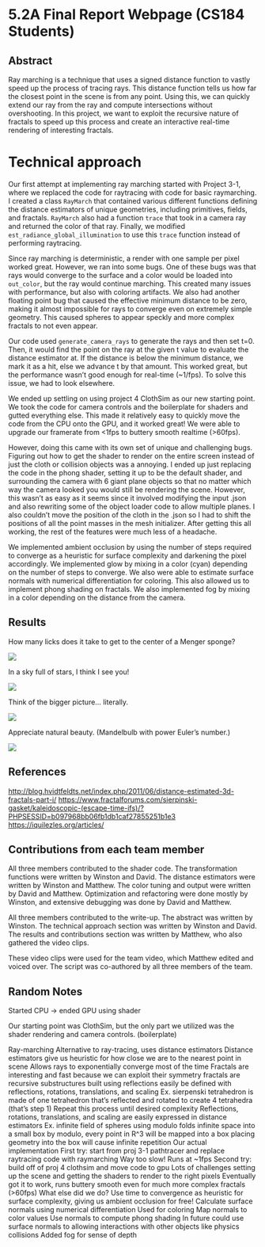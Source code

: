 # 5.2A Final Report Webpage (CS184 Students)

## Abstract
Ray marching is a technique that uses a signed distance function to vastly speed up the process of tracing rays. This distance function tells us how far the closest point in the scene is from any point. Using this, we can quickly extend our ray from the ray and compute intersections without overshooting. In this project, we want to exploit the recursive nature of fractals to speed up this process and create an interactive real-time rendering of interesting fractals.

# Technical approach
Our first attempt at implementing ray marching started with Project 3-1, where we replaced the code for raytracing with code for basic raymarching. I created a class `RayMarch` that contained various different functions defining the distance estimators of unique geometries, including primitives, fields, and fractals. `RayMarch` also had a function `trace` that took in a camera ray and returned the color of that ray. Finally, we modified `est_radiance_global_illumination` to use this `trace` function instead of performing raytracing. 

Since ray marching is deterministic, a render with one sample per pixel worked great. However, we ran into some bugs. One of these bugs was that rays would converge to the surface and a color would be loaded into `out_color`, but the ray would continue marching. This created many issues with performance, but also with coloring artifacts. We also had another floating point bug that caused the effective minimum distance to be zero, making it almost impossible for rays to converge even on extremely simple geometry. This caused spheres to appear speckly and more complex fractals to not even appear.

Our code used `generate_camera_rays` to generate the rays and then set t=0. Then, it would find the point on the ray at the given t value to evaluate the distance estimator at. If the distance is below the minimum distance, we mark it as a hit, else we advance t by that amount. This worked great, but the performance wasn’t good enough for real-time (~1/fps). To solve this issue, we had to look elsewhere.

We ended up settling on using project 4 ClothSim as our new starting point. We took the code for camera controls and the boilerplate for shaders and gutted everything else. This made it relatively easy to quickly move the code from the CPU onto the GPU, and it worked great! We were able to upgrade our framerate from <1fps to buttery smooth realtime (>60fps).

However, doing this came with its own set of unique and challenging bugs. Figuring out how to get the shader to render on the entire screen instead of just the cloth or collision objects was a annoying. I ended up just replacing the code in the phong shader, setting it up to be the default shader, and surrounding the camera with 6 giant plane objects so that no matter which way the camera looked you would still be rendering the scene. However, this wasn’t as easy as it seems since it involved modifying the input .json and also rewriting some of the object loader code to allow multiple planes. I also couldn’t move the position of the cloth in the .json so I had to shift the positions of all the point masses in the mesh initializer. After getting this all working, the rest of the features were much less of a headache.

We implemented ambient occlusion by using the number of steps required to converge as a heuristic for surface complexity and darkening the pixel accordingly. We implemented glow by mixing in a color (cyan) depending on the number of steps to converge. We also were able to estimate surface normals with numerical differentiation for coloring. This also allowed us to implement phong shading on fractals. We also implemented fog by mixing in a color depending on the distance from the camera.
## Results
How many licks does it take to get to the center of a Menger sponge?

![](image1.gif)

In a sky full of stars, I think I see you!

![](image2.gif)

Think of the bigger picture… literally.

![](image3.gif)

Appreciate natural beauty. (Mandelbulb with power Euler’s number.)

![](image4.gif)

## References
http://blog.hvidtfeldts.net/index.php/2011/06/distance-estimated-3d-fractals-part-i/
https://www.fractalforums.com/sierpinski-gasket/kaleidoscopic-(escape-time-ifs)/?PHPSESSID=b097968bb06fb1db1caf27855251b1e3
https://iquilezles.org/articles/


## Contributions from each team member

All three members contributed to the shader code. The transformation functions were written by Winston and David. The distance estimators were written by Winston and Matthew. The color tuning and output were written by David and Matthew. Optimization and refactoring were done mostly by Winston, and extensive debugging was done by David and Matthew.

All three members contributed to the write-up. The abstract was written by Winston. The technical approach section was written by Winston and David. The results and contributions section was written by Matthew, who also gathered the video clips.

These video clips were used for the team video, which Matthew edited and voiced over. The script was co-authored by all three members of the team.

## Random Notes
Started CPU -> ended GPU using shader


Our starting point was ClothSim, but the only part we utilized was the shader rendering and camera controls. (boilerplate)

Ray-marching
Alternative to ray-tracing, uses distance estimators
Distance estimators give us heuristic for how close we are to the nearest point in scene
Allows rays to exponentially converge most of the time
Fractals are interesting and fast because we can exploit their symmetry
fractals are recursive substructures built using reflections
easily be defined with reflections, rotations, translations, and scaling
Ex. sierpenski tetrahedron is made of one tetrahedron that’s reflected and rotated to create 4 tetrahedra (that’s step 1)
Repeat this process until desired complexity
Reflections, rotations, translations, and scaling are easily expressed in distance estimators
Ex. infinite field of spheres using modulo
folds infinite space into a small box
by modulo, every point in R^3 will be mapped into a box 
placing geometry into the box will cause infinite repetition
Our actual implementation
First try: start from proj 3-1 pathtracer and replace raytracing code with raymarching
Way too slow! Runs at ~1fps
Second try: build off of proj 4 clothsim and move code to gpu
Lots of challenges setting up the scene and getting the shaders to render to the right pixels
Eventually got it to work, runs buttery smooth even for much more complex fractals (>60fps)
What else did we do? 
Use time to convergence as heuristic for surface complexity, giving us ambient occlusion for free!
Calculate surface normals using numerical differentiation
Used for coloring 
Map normals to color values
Use normals to compute phong shading
In future could use surface normals to allowing interactions with other objects like physics collisions
Added fog for sense of depth


